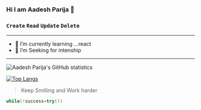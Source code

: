 ### Hi I am Aadesh Parija  👋 



### `Create` `Read` `Update` `Delete`


<!--
**Aadesh1214/Aadesh1214** is a ✨ _special_ ✨ repository because its `README.md` (this file) appears on your GitHub profile.-->

---

- 🌱 I’m currently learning ...react
- 🤔 I’m Seeking for intenship



---
<img align="center" alt="Aadesh Parija's GitHub statistics" src="https://github-readme-stats.vercel.app/api?username=Aadesh1214&show_icons=true&count_private=true&include_all_commits=true" />

[![Top Langs](https://github-readme-stats.vercel.app/api/top-langs/?username=Aadesh1214&layout=compact)](https://github.com/Aadesh1214/github-readme-stats)


>Keep Smilling and Work harder


```c++
while(!success=try())
```
